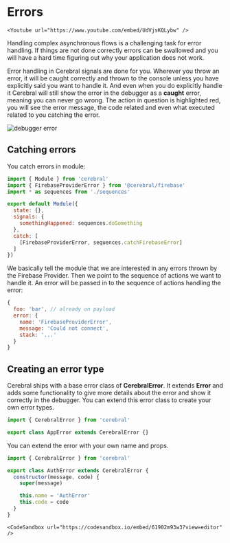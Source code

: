 # Errors

```marksy
<Youtube url="https://www.youtube.com/embed/UdVjsKQLybw" />
```

Handling complex asynchronous flows is a challenging task for error handling. If things are not done correctly errors can be swallowed and you will have a hard time figuring out why your application does not work.

Error handling in Cerebral signals are done for you. Wherever you throw an error, it will be caught correctly and thrown to the console unless you have explicitly said you want to handle it. And even when you do explicitly handle it Cerebral will still show the error in the debugger as a **caught** error, meaning you can never go wrong. The action in question is highlighted red, you will see the error message, the code related and even what executed related to you catching the error.

![debugger error](/images/debugger_error.png)

## Catching errors
You catch errors in module:

```js
import { Module } from 'cerebral'
import { FirebaseProviderError } from '@cerebral/firebase'
import * as sequences from './sequences'

export default Module({
  state: {},
  signals: {
    somethingHappened: sequences.doSomething
  },
  catch: [
    [FirebaseProviderError, sequences.catchFirebaseError]
  ]
})
```

We basically tell the module that we are interested in any errors thrown by the Firebase Provider. Then we point to the sequence of actions we want to handle it. An error will be passed in to the sequence of actions handling the error:

```js
{
  foo: 'bar', // already on payload
  error: {
    name: 'FirebaseProviderError',
    message: 'Could not connect',
    stack: '...'
  }
}
```

## Creating an error type
Cerebral ships with a base error class of **CerebralError**. It extends **Error** and adds some functionality to give more details about the error and show it correctly in the debugger. You can extend this error class to create your own error types.

```js
import { CerebralError } from 'cerebral'

export class AppError extends CerebralError {}
```

You can extend the error with your own name and props.

```js
import { CerebralError } from 'cerebral'

export class AuthError extends CerebralError {
  constructor(message, code) {
    super(message)

    this.name = 'AuthError'
    this.code = code
  }
}
```

```marksy
<CodeSandbox url="https://codesandbox.io/embed/61902m93w3?view=editor" />
```
